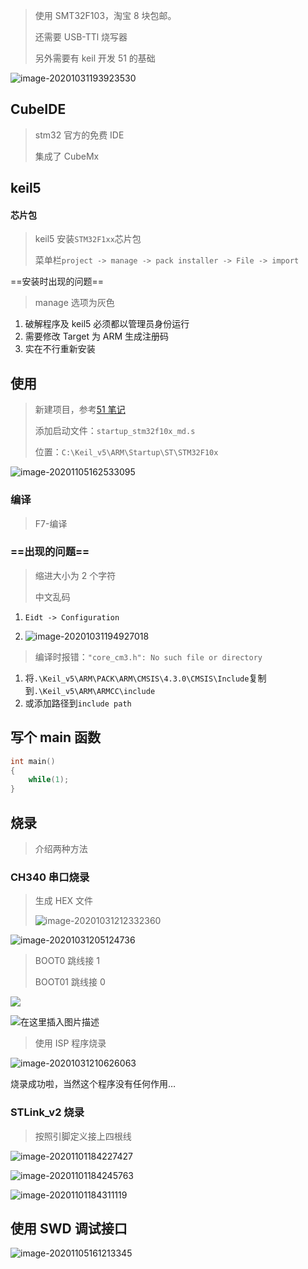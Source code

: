 <!--
title: 00-STM32配置
sort:
-->

> 使用 SMT32F103，淘宝 8 块包邮。
>
> 还需要 USB-TTl 烧写器
>
> 另外需要有 keil 开发 51 的基础

![image-20201031193923530](https://gitee.com/nmdfzf404/Image-hosting/raw/master/2020/20201031193923.png)

## CubeIDE

> stm32 官方的免费 IDE
>
> 集成了 CubeMx

## keil5

#### 芯片包

> keil5 安装`STM32F1xx`芯片包
>
> 菜单栏`project -> manage -> pack installer -> File -> import`

==安装时出现的问题==

> manage 选项为灰色

1. 破解程序及 keil5 必须都以管理员身份运行
2. 需要修改 Target 为 ARM 生成注册码
3. 实在不行重新安装

## 使用

> 新建项目，参考[51 笔记](/#/HardWare/51MCU/01-第一个LED)
>
> 添加启动文件：`startup_stm32f10x_md.s`
>
> 位置：`C:\Keil_v5\ARM\Startup\ST\STM32F10x`

![image-20201105162533095](https://gitee.com/nmdfzf404/Image-hosting/raw/master/2020/20201105162533.png)

### 编译

> F7-编译

### ==出现的问题==

> 缩进大小为 2 个字符
>
> 中文乱码

1. `Eidt -> Configuration`

2. ![image-20201031194927018](https://gitee.com/nmdfzf404/Image-hosting/raw/master/2020/20201031194927.png)

> 编译时报错：`"core_cm3.h": No such file or directory`

1. 将`.\Keil_v5\ARM\PACK\ARM\CMSIS\4.3.0\CMSIS\Include`复制到`.\Keil_v5\ARM\ARMCC\include`
2. 或添加路径到`include path`

## 写个 main 函数

```c
int main()
{
    while(1);
}
```

## 烧录

> 介绍两种方法

### CH340 串口烧录

> 生成 HEX 文件
>
> ![image-20201031212332360](https://gitee.com/nmdfzf404/Image-hosting/raw/master/2020/20201031212332.png)

![image-20201031205124736](https://gitee.com/nmdfzf404/Image-hosting/raw/master/2020/20201031205124.png)

> BOOT0 跳线接 1
>
> BOOT01 跳线接 0

![](https://gitee.com/nmdfzf404/Image-hosting/raw/master/2020/20201031205835.png)

![在这里插入图片描述](https://img-blog.csdnimg.cn/20200523094925600.png?x-oss-process=image/watermark,type_ZmFuZ3poZW5naGVpdGk,shadow_10,text_aHR0cHM6Ly9ibG9nLmNzZG4ubmV0L2Rvd25hbmRkdXNr,size_16,color_FFFFFF,t_70)

> 使用 ISP 程序烧录

![image-20201031210626063](https://gitee.com/nmdfzf404/Image-hosting/raw/master/2020/20201031210626.png)

烧录成功啦，当然这个程序没有任何作用…

### STLink_v2 烧录

> 按照引脚定义接上四根线

![image-20201101184227427](https://gitee.com/nmdfzf404/Image-hosting/raw/master/2020/20201101184227.png)

![image-20201101184245763](https://gitee.com/nmdfzf404/Image-hosting/raw/master/2020/20201101184245.png)

![image-20201101184311119](https://gitee.com/nmdfzf404/Image-hosting/raw/master/2020/20201101184311.png)

## 使用 SWD 调试接口

![image-20201105161213345](https://gitee.com/nmdfzf404/Image-hosting/raw/master/2020/20201105161213.png)
